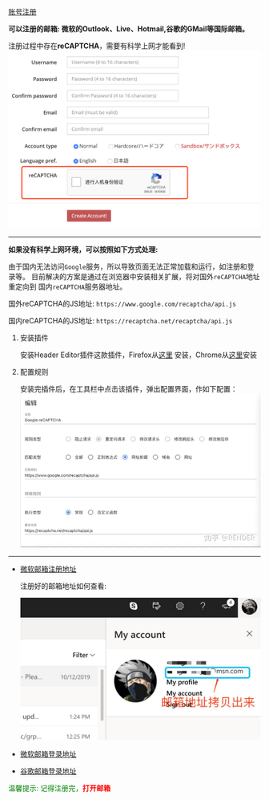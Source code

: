 [账号注册](https://ephinea.pioneer2.net/register)

**可以注册的邮箱: 微软的Outlook、Live、Hotmail,谷歌的GMail等国际邮箱。**

注册过程中存在**reCAPTCHA**，需要有科学上网才能看到!
![验证码](./static/img/ephinea_reg.png)

---

**如果没有科学上网环境，可以按照如下方式处理:**

由于国内无法访问`Google`服务，所以导致页面无法正常加载和运行，如注册和登录等。
目前解决的方案是通过在浏览器中安装相关扩展，将对国外`reCAPTCHA`地址重定向到
国内`reCAPTCHA`服务器地址。

国外reCAPTCHA的JS地址:
`https://www.google.com/recaptcha/api.js`

国内reCAPTCHA的JS地址:
`https://recaptcha.net/recaptcha/api.js`

1. 安装插件

   安装Header Editor插件这款插件，Firefox从[这里](./static/headedit_4.1.1.crx)
   安装，Chrome从[这里](./static/HeaderEditor-4.1.1.xpi)安装

2. 配置规则

   安装完插件后，在工具栏中点击该插件，弹出配置界面，作如下配置：
   ![验证码](./static/img/reCapture.webp)

---

* [微软邮箱注册地址](https://signup.live.com)

  注册好的邮箱地址如何查看:

  ![邮箱地址](./static/img/email.png)

* [微软邮箱登录地址](https://login.live.com/login.srf)
* [谷歌邮箱登录地址](https://mail.google.com)
  
<span style="color:green">温馨提示: 记得注册完，<span style="color:red">**打开邮箱**</span></span>  
  